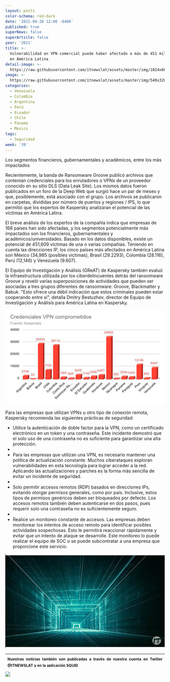 ```yaml
---
layout: posts
color-schema: red-dark
date: '2021-09-28 12:00 -0400'
published: true
superNews: false
superArticle: false
year: '2021'
title: >-
  Vulnerabilidad en VPN comercial puede haber afectado a más de 451 mil cuentas
  en América Latina
detail-image: >-
  https://raw.githubusercontent.com/itnewslat/assets/master/img/1024x680/tunel-vpn-g.jpg
image: >-
  https://raw.githubusercontent.com/itnewslat/assets/master/img/540x320/tunel-vpn-p.jpg
categories:
  - Venezuela
  - Colombia
  - Argentina
  - Perú
  - Ecuador
  - Chile
  - Panama
  - Mexico
tags:
  - Seguridad
week: '39'
---
```

Los segmentos financieros, gubernamentales y académicos, entre los más impactados

Recientemente, la banda de Ransomware Groove publicó archivos que contenían credenciales para los enrutadores o VPNs de un proveedor conocido en su sitio DLS (Data Leak Site). Los mismos datos fueron publicados en un foro de la Deep Web que surgió hace un par de meses y que, posiblemente, está asociado con el grupo. Los archivos se publicaron en carpetas, divididas por número de puertos y regiones / IPS, lo que permitió que los expertos de Kaspersky analizaran el potencial de las víctimas en América Latina.

El breve análisis de los expertos de la compañía indica que empresas de 168 países han sido afectadas, y los segmentos potencialmente más impactados son los financieros, gubernamentales y académicos/universidades. Basado en los datos disponibles, existe un potencial de 451,609 víctimas de una o varias compañías. Teniendo en cuenta las direcciones IP, los cinco países más afectados en América Latina son México (34,985 (posibles víctimas), Brasil (29.2293), Colombia (28.116), Perú (12,146) y Venezuela (9.607).

El Equipo de Investigación y Análisis (GReAT) de Kaspersky también evaluó la infraestructura utilizada por los ciberdelincuentes detrás del ransomware Groove y reveló varias superposiciones de actividades que pueden ser asociadas a tres grupos diferentes de ransomware: Groove, Blackmatter y Babuk. "Esto ofrece una débil indicación que estos criminales pueden estar cooperando entre sí", detalla Dmitry Bestuzhev, director de Equipo de Investigación y Análisis para América Latina en Kaspersky.



![](https://raw.githubusercontent.com/itnewslat/assets/master/img/540x320/crecimiento-vpn-latam-2021-p.jpg)


Para las empresas que utilizan VPNs u otro tipo de conexión remota, Kaspersky recomienda las siguientes prácticas de seguridad:

- Utilice la autenticación de doble factor para la VPN, como un certificado electrónico en un token y una contraseña. Este incidente demostró que el solo uso de una contraseña no es suficiente para garantizar una alta protección.
- 
- Para las empresas que utilizan una VPN, es necesario mantener una política de actualización constante. Muchos ciberataques exploran vulnerabilidades en esta tecnología para lograr acceder a la red. Aplicando las actualizaciones y parches es la forma más sencilla de evitar un incidente de seguridad.
- 
- Solo permitir accesos remotos (RDP) basados en direcciones IPs, evitando otorgar permisos generales, como por país. Inclusive, estos tipos de permisos genéricos deben ser bloqueados por defecto. Los accesos remotos también deben autenticarse en dos pasos, pues requerir solo una contraseña no es suficientemente seguro.
- 
- Realice un monitoreo constante de accesos. Las empresas deben monitorear los intentos de acceso remoto para identificar posibles actividades sospechosas. Esto le permitirá reaccionar rápidamente y evitar que un intento de ataque se desarrolle. Este monitoreo lo puede realizar el equipo de SOC o se puede subcontratar a una empresa que proporcione este servicio.

![](https://raw.githubusercontent.com/itnewslat/assets/master/img/540x320/tunel-vpn-p.jpg)

<table style="height: 42px;" width="569">
<tbody>
<tr>
<td style="text-align: justify;"><sub><strong>Nuestras noticias también son publicadas a través de nuestra cuenta en Twitter <a href="https://twitter.com/itnewslat?lang=es">@ITNEWSLAT</a> y en la aplicación <a href="https://squidapp.co/en/">SQUID</a></strong></sub></td>
</tr>
</tbody>
</table>

<img src="https://tracker.metricool.com/c3po.jpg?hash=56f88a41e39ab42c063cc51676587a04"/>
